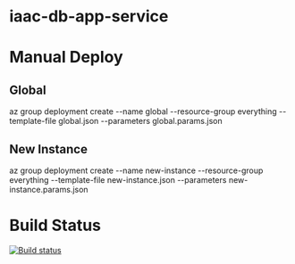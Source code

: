 # iaac-db-app-service

# Manual Deploy
## Global
az group deployment create --name global --resource-group everything --template-file global.json --parameters global.params.json

## New Instance
az group deployment create --name new-instance --resource-group everything --template-file new-instance.json --parameters new-instance.params.json

# Build Status
[![Build status](https://dev.azure.com/jefkin/oss/_apis/build/status/IaaC%20DB%20App%20Service)](https://dev.azure.com/jefkin/oss/_build/latest?definitionId=11)